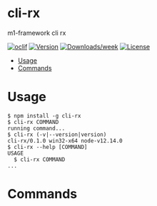 cli-rx
======

m1-framework cli rx

[![oclif](https://img.shields.io/badge/cli-oclif-brightgreen.svg)](https://oclif.io)
[![Version](https://img.shields.io/npm/v/cli-rx.svg)](https://npmjs.org/package/cli-rx)
[![Downloads/week](https://img.shields.io/npm/dw/cli-rx.svg)](https://npmjs.org/package/cli-rx)
[![License](https://img.shields.io/npm/l/cli-rx.svg)](https://github.com/mazyar/cli-rx/blob/master/package.json)

<!-- toc -->
* [Usage](#usage)
* [Commands](#commands)
<!-- tocstop -->
# Usage
<!-- usage -->
```sh-session
$ npm install -g cli-rx
$ cli-rx COMMAND
running command...
$ cli-rx (-v|--version|version)
cli-rx/0.1.0 win32-x64 node-v12.14.0
$ cli-rx --help [COMMAND]
USAGE
  $ cli-rx COMMAND
...
```
<!-- usagestop -->
# Commands
<!-- commands -->

<!-- commandsstop -->
